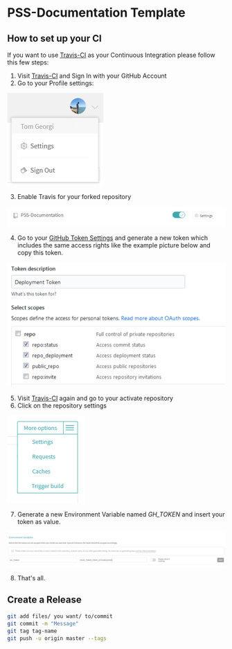 # PSS-Documentation Template
## How to set up your CI

If you want to use [Travis-CI](https://travis-ci.org/) as your Continuous Integration please follow this few steps:

1. Visit [Travis-CI](https://travis-ci.org/) and Sign In with your GitHub Account
2. Go to your Profile settings:

![](https://github.com/TomGeorgi/PSS-Documentation/blob/template/graphics/readme_graphics/github_settings.png)

3. Enable Travis for your forked repository

![](https://github.com/TomGeorgi/PSS-Documentation/blob/template/graphics/readme_graphics/enable_travis.png)

4. Go to your [GitHub Token Settings](https://github.com/settings/tokens) and generate a new token which includes the same access rights like the example picture below and copy this token. 

![](https://github.com/TomGeorgi/PSS-Documentation/blob/template/graphics/readme_graphics/token_settings.png)

5. Visit [Travis-CI](https://travis-ci.org/) again and go to your activate repository
6.  Click on the repository settings 

![](https://github.com/TomGeorgi/PSS-Documentation/blob/template/graphics/readme_graphics/travis_repo_settings.png)

7. Generate a new Environment Variable named *GH_TOKEN* and insert your token as value.

![](https://github.com/TomGeorgi/PSS-Documentation/blob/template/graphics/readme_graphics/gh_token.png)

8. That's all.

## Create a Release
```bash
git add files/ you want/ to/commit
git commit -m "Message"
git tag tag-name
git push -u origin master --tags
```




